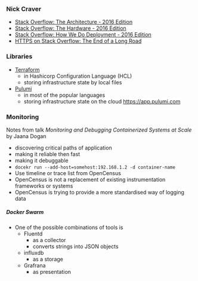 ### Nick Craver

- [Stack Overflow: The Architecture - 2016 Edition](https://nickcraver.com/blog/2016/02/17/stack-overflow-the-architecture-2016-edition/)
- [Stack Overflow: The Hardware - 2016 Edition](https://nickcraver.com/blog/2016/03/29/stack-overflow-the-hardware-2016-edition/)
- [Stack Overflow: How We Do Deployment - 2016 Edition](https://nickcraver.com/blog/2016/05/03/stack-overflow-how-we-do-deployment-2016-edition/)
- [HTTPS on Stack Overflow: The End of a Long Road](https://nickcraver.com/blog/2017/05/22/https-on-stack-overflow/)

### Libraries

- [Terraform](https://www.terraform.io/)
  - in Hashicorp Configuration Language (HCL)
  - storing infrastructure state by local files
- [Pulumi](https://pulumi.io/)
  - in most of the popular languages
  - storing infrastructure state on the cloud https://app.pulumi.com

### Monitoring

Notes from talk *Monitoring and Debugging Containerized Systems at Scale* by
Jaana Dogan

- discovering critical paths of application
- making it reliable then fast
- making it debuggable
- `docekr run --add-host=somehost:192.168.1.2 -d container-name`
- Use timeline or trace list from OpenCensus
- OpenCensus is not a replacement of existing instrumentation frameworks or
    systems
- OpenCensus is trying to provide a more standardised way of logging data

##### Docker Swarm

- One of the possible combinations of tools is 
  - Fluentd
    - as a collector
    - converts strings into JSON objects
  - influxdb
    - as a storage
  - Grafrana
    - as presentation

